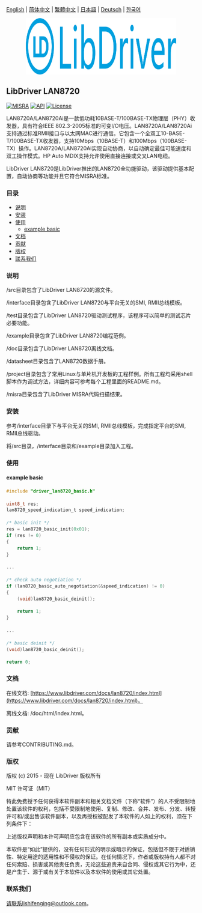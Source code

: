 [English](/README.md) | [ 简体中文](/README_zh-Hans.md) | [繁體中文](/README_zh-Hant.md) | [日本語](/README_ja.md) | [Deutsch](/README_de.md) | [한국어](/README_ko.md)

<div align=center>
<img src="/doc/image/logo.svg" width="400" height="150"/>
</div>

## LibDriver LAN8720

[![MISRA](https://img.shields.io/badge/misra-compliant-brightgreen.svg)](/misra/README.md) [![API](https://img.shields.io/badge/api-reference-blue.svg)](https://www.libdriver.com/docs/lan8720/index.html) [![License](https://img.shields.io/badge/license-MIT-brightgreen.svg)](/LICENSE)

LAN8720A/LAN8720Ai是一款低功耗10BASE-T/100BASE-TX物理层（PHY）收发器，具有符合IEEE 802.3-2005标准的可变I/O电压。LAN8720A/LAN8720Ai支持通过标准RMII接口与以太网MAC进行通信。它包含一个全双工10-BASE-T/100BASE-TX收发器，支持10Mbps（10BASE-T）和100Mbps（100BASE-TX）操作。LAN8720A/LAN8720Ai实现自动协商，以自动确定最佳可能速度和双工操作模式。HP Auto MDIX支持允许使用直接连接或交叉LAN电缆。

LibDriver LAN8720是LibDriver推出的LAN8720全功能驱动，该驱动提供基本配置，自动协商等功能并且它符合MISRA标准。

### 目录

  - [说明](#说明)
  - [安装](#安装)
  - [使用](#使用)
    - [example basic](#example-basic)
  - [文档](#文档)
  - [贡献](#贡献)
  - [版权](#版权)
  - [联系我们](#联系我们)

### 说明

/src目录包含了LibDriver LAN8720的源文件。

/interface目录包含了LibDriver LAN8720与平台无关的SMI, RMII总线模板。

/test目录包含了LibDriver LAN8720驱动测试程序，该程序可以简单的测试芯片必要功能。

/example目录包含了LibDriver LAN8720编程范例。

/doc目录包含了LibDriver LAN8720离线文档。

/datasheet目录包含了LAN8720数据手册。

/project目录包含了常用Linux与单片机开发板的工程样例。所有工程均采用shell脚本作为调试方法，详细内容可参考每个工程里面的README.md。

/misra目录包含了LibDriver MISRA代码扫描结果。

### 安装

参考/interface目录下与平台无关的SMI, RMII总线模板，完成指定平台的SMI, RMII总线驱动。

将/src目录，/interface目录和/example目录加入工程。

### 使用

#### example basic

```C
#include "driver_lan8720_basic.h"

uint8_t res;
lan8720_speed_indication_t speed_indication;

/* basic init */
res = lan8720_basic_init(0x01);
if (res != 0)
{
    return 1;
}

...
    
/* check auto negotiation */
if (lan8720_basic_auto_negotiation(&speed_indication) != 0)
{
    (void)lan8720_basic_deinit();
    
    return 1;
}

...

/* basic deinit */    
(void)lan8720_basic_deinit();

return 0;
```

### 文档

在线文档: [https://www.libdriver.com/docs/lan8720/index.html](https://www.libdriver.com/docs/lan8720/index.html)。

离线文档: /doc/html/index.html。

### 贡献

请参考CONTRIBUTING.md。

### 版权

版权 (c) 2015 - 现在 LibDriver 版权所有

MIT 许可证（MIT）

特此免费授予任何获得本软件副本和相关文档文件（下称“软件”）的人不受限制地处置该软件的权利，包括不受限制地使用、复制、修改、合并、发布、分发、转授许可和/或出售该软件副本，以及再授权被配发了本软件的人如上的权利，须在下列条件下：

上述版权声明和本许可声明应包含在该软件的所有副本或实质成分中。

本软件是“如此”提供的，没有任何形式的明示或暗示的保证，包括但不限于对适销性、特定用途的适用性和不侵权的保证。在任何情况下，作者或版权持有人都不对任何索赔、损害或其他责任负责，无论这些追责来自合同、侵权或其它行为中，还是产生于、源于或有关于本软件以及本软件的使用或其它处置。

### 联系我们

请联系lishifenging@outlook.com。